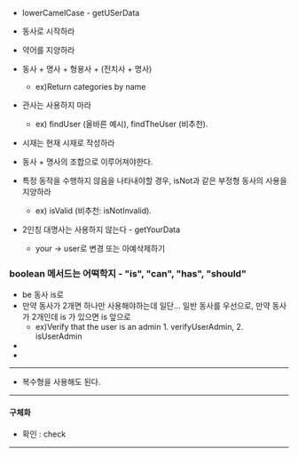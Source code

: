 - lowerCamelCase - getUSerData
- 동사로 시작하라
- 약어를 지양하라

- 동사 + 명사 + 형용사 + (전치사 + 명사)
  - ex)Return categories by name
- 관사는 사용하지 마라
  - ex) findUser (올바른 예시), findTheUser (비추천).
- 시재는 현재 시재로 작성하라
- 동사 + 명사의 조합으로 이루어져야한다.
- 특정 동작을 수행하지 않음을 나타내야할 경우, isNot과 같은 부정형 동사의 사용을 지양하라
  - ex) isValid (비추천: isNotInvalid).
- 2인칭 대명사는 사용하지 않는다 - getYourData
  - your -> user로 변경 또는 아예삭제하기

### boolean 메서드는 어떡학지 - "is", "can", "has", "should"


- be 동사 is로
- 만약 동사가 2개면 하나만 사용해야하는데 일단... 일반 동사를 우선으로, 만약 동사가 2개인데 is 가 있으면 is 앞으로
  - ex)Verify that the user is an admin 1. verifyUserAdmin, 2. isUserAdmin
- 
- 




---
- 복수형을 사용해도 된다.

--- 
#### 구체화
- 확인 : check


---